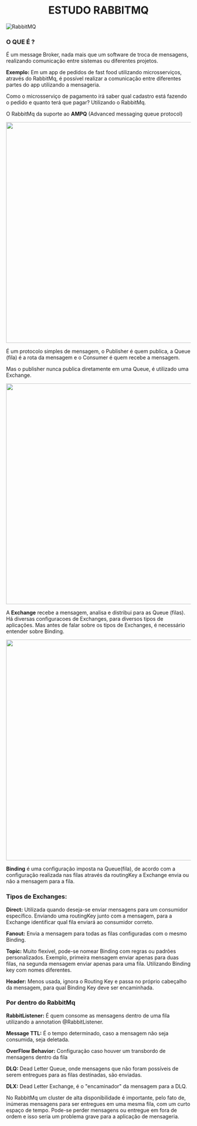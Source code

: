 <h1 align="center">ESTUDO RABBITMQ</h1>


![RabbitMQ](https://img.shields.io/badge/Rabbitmq-FF6600?style=for-the-badge&logo=rabbitmq&logoColor=white)

<h3><P><b> O QUE É ?</b></p></h3>

É um message Broker, nada mais que um software de troca de mensagens, realizando comunicação entre sistemas ou diferentes projetos.

<b>Exemplo:</b> Em um app de pedidos de fast food utilizando microsserviços, através do RabbitMq, é possível realizar a comunicação entre diferentes partes do app utilizando a mensageria. 

Como o microsserviço de pagamento irá saber qual cadastro está fazendo o pedido e quanto terá que pagar? Utilizando o RabbitMq.

O RabbitMq da suporte ao <b>AMPQ</b> (Advanced messaging queue protocol)

<img src="https://github.com/JorgeAlbano/estudo-rabbitmq/assets/85715273/d5504104-73bf-4240-b6ae-6797674387df" width= 600px />

É um protocolo simples de mensagem, o Publisher é quem publica, a Queue (fila) é a rota da mensagem e o Consumer é quem recebe a mensagem.

Mas o publisher nunca publica diretamente em uma Queue, é utilizado uma Exchange.

<img src="https://github.com/JorgeAlbano/estudo-rabbitmq/assets/85715273/9e8d626d-e1e0-4cc1-ae26-3275731f42ae" width= 600px />

A <b>Exchange</b> recebe a mensagem, analisa e distribui para as Queue (filas). Há diversas configuracoes de Exchanges, para diversos tipos de aplicações. Mas antes de falar sobre os tipos de Exchanges, é necessário entender sobre Binding.

<img src="https://github.com/JorgeAlbano/estudo-rabbitmq/assets/85715273/c1d51c34-4fff-4833-98d7-0432f80931bc" width= 600px />

<b>Binding</b> é uma configuração imposta na Queue(fila), de acordo com a configuração realizada nas filas através da routingKey a Exchange envia ou não a mensagem para a fila.

<h3><b><p>Tipos de Exchanges: </p></b></h3>

<b>Direct:</b> Utilizada quando deseja-se enviar mensagens para um consumidor específico. Enviando uma routingKey junto com a mensagem, para a Exchange identificar qual fila enviará ao consumidor correto.

<b>Fanout:</b> Envia a mensagem para todas as filas configuradas com o mesmo Binding.

<b>Topic:</b> Muito flexível, pode-se nomear Binding com regras ou padrões personalizados. Exemplo, primeira mensagem enviar apenas para duas filas, na segunda mensagem enviar apenas para uma fila. Utilizando Binding key com nomes diferentes.

<b>Header:</b> Menos usada, ignora o Routing Key e passa no próprio cabeçalho da mensagem, para qual Binding Key deve ser encaminhada.

<h3><b><p>Por dentro do RabbitMq</p></b></h3>

<b>RabbitListener:</b> É quem consome as mensagens dentro de uma fila utilizando a annotation @RabbitListener.

<b>Message TTL:</b> É o tempo determinado, caso a mensagem não seja consumida, seja deletada.

<b>OverFlow Behavior:</b> Configuração caso houver um transbordo de mensagens dentro da fila

<b>DLQ:</b> Dead Letter Queue, onde mensagens que não foram possíveis de serem entregues para as filas destinadas, são enviadas.

<b>DLX:</b> Dead Letter Exchange, é o "encaminador" da mensagem para a DLQ.

No RabbitMq um cluster de alta disponibilidade é importante, pelo fato de, inúmeras mensagens para ser entregues em uma mesma fila, com um curto espaço de tempo. Pode-se perder mensagens ou entregue em fora de ordem e isso seria um problema grave para a aplicação de mensageria.

